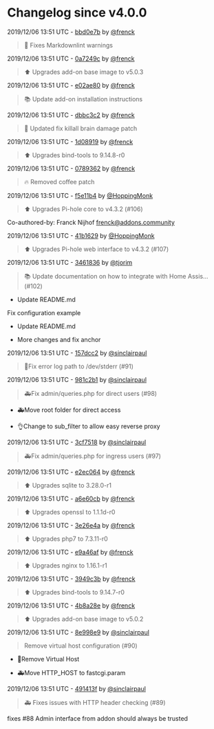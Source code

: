 # Changelog since v4.0.0

2019/12/06 13:51 UTC - [bbd0e7b](https://github.com/hassio-addons/addon-pi-hole/commit/bbd0e7b4d97b0276d289c0564be4bb33bda7e828) by [@frenck](https://github.com/frenck)
> :shirt: Fixes Markdownlint warnings 

2019/12/06 13:51 UTC - [0a7249c](https://github.com/hassio-addons/addon-pi-hole/commit/0a7249ccea69932b9bb34c3deb5bb5c109075fa5) by [@frenck](https://github.com/frenck)
> :arrow_up: Upgrades add-on base image to v5.0.3 

2019/12/06 13:51 UTC - [e02ae80](https://github.com/hassio-addons/addon-pi-hole/commit/e02ae802a3c9048272e4a3b43ca59345a077b1ac) by [@frenck](https://github.com/frenck)
> :books: Update add-on installation instructions 

2019/12/06 13:51 UTC - [dbbc3c2](https://github.com/hassio-addons/addon-pi-hole/commit/dbbc3c273b90e8d5159be9dbd79e710035b4b884) by [@frenck](https://github.com/frenck)
> :hammer: Updated fix killall brain damage patch 

2019/12/06 13:51 UTC - [1d08919](https://github.com/hassio-addons/addon-pi-hole/commit/1d08919361e062e87038f3cbfa975e7b563f4d0b) by [@frenck](https://github.com/frenck)
> :arrow_up: Upgrades bind-tools to 9.14.8-r0 

2019/12/06 13:51 UTC - [0789362](https://github.com/hassio-addons/addon-pi-hole/commit/07893621450f58c83df3e8996b16ac73b26b2866) by [@frenck](https://github.com/frenck)
> :fire: Removed coffee patch 

2019/12/06 13:51 UTC - [f5e11b4](https://github.com/hassio-addons/addon-pi-hole/commit/f5e11b4c8e54c947dc63dfcd6affb1ab0b4a5789) by [@HoppingMonk](https://github.com/HoppingMonk)
> ⬆️ Upgrades Pi-hole core to v4.3.2 (#106)



Co-authored-by: Franck Nijhof <frenck@addons.community> 

2019/12/06 13:51 UTC - [41b1629](https://github.com/hassio-addons/addon-pi-hole/commit/41b16297d8535a8c720ba7154542c0011bafc519) by [@HoppingMonk](https://github.com/HoppingMonk)
> ⬆️ Upgrades Pi-hole web interface to v4.3.2 (#107) 

2019/12/06 13:51 UTC - [3461836](https://github.com/hassio-addons/addon-pi-hole/commit/34618365cc9489c889a6e73d69804a9af5609cd0) by [@tjorim](https://github.com/tjorim)
> :books: Update documentation on how to integrate with Home Assis… (#102)

* Update README.md

Fix configuration example

* Update README.md

* More changes and fix anchor 

2019/12/06 13:51 UTC - [157dcc2](https://github.com/hassio-addons/addon-pi-hole/commit/157dcc2a70ead792e7970278f51c4c49a30f9402) by [@sinclairpaul](https://github.com/sinclairpaul)
> 💄Fix error log path to /dev/stderr (#91) 

2019/12/06 13:51 UTC - [981c2b1](https://github.com/hassio-addons/addon-pi-hole/commit/981c2b16a3fba33488339382b4548be63e89fc68) by [@sinclairpaul](https://github.com/sinclairpaul)
> 🚑Fix admin/queries.php for direct users (#98)

* 🚑Move root folder for direct access

* 👌Change to sub_filter to allow easy reverse proxy 

2019/12/06 13:51 UTC - [3cf7518](https://github.com/hassio-addons/addon-pi-hole/commit/3cf75182b43be9f28a0275ee96b27e2e9c5a55ee) by [@sinclairpaul](https://github.com/sinclairpaul)
> 🚑Fix admin/queries.php for ingress users (#97) 

2019/12/06 13:51 UTC - [e2ec064](https://github.com/hassio-addons/addon-pi-hole/commit/e2ec064d31c1aff2e5a944bc333d7bba5d827c3b) by [@frenck](https://github.com/frenck)
> :arrow_up: Upgrades sqlite to 3.28.0-r1 

2019/12/06 13:51 UTC - [a6e60cb](https://github.com/hassio-addons/addon-pi-hole/commit/a6e60cbc39c1e15a7dc859c04f9138a1e48cc701) by [@frenck](https://github.com/frenck)
> :arrow_up: Upgrades openssl to 1.1.1d-r0 

2019/12/06 13:51 UTC - [3e26e4a](https://github.com/hassio-addons/addon-pi-hole/commit/3e26e4a5087ec5bd9c761cffdeb940f38c0eee50) by [@frenck](https://github.com/frenck)
> :arrow_up: Upgrades php7 to 7.3.11-r0 

2019/12/06 13:51 UTC - [e9a46af](https://github.com/hassio-addons/addon-pi-hole/commit/e9a46afda8bffc31602e96a99f09135fdb3603ae) by [@frenck](https://github.com/frenck)
> :arrow_up: Upgrades nginx to 1.16.1-r1 

2019/12/06 13:51 UTC - [3949c3b](https://github.com/hassio-addons/addon-pi-hole/commit/3949c3bd9da206f74576b4f5bc88c03d195db62a) by [@frenck](https://github.com/frenck)
> :arrow_up: Upgrades bind-tools to 9.14.7-r0 

2019/12/06 13:51 UTC - [4b8a28e](https://github.com/hassio-addons/addon-pi-hole/commit/4b8a28e35cee67f46f657aa775a8c337b73f73fc) by [@frenck](https://github.com/frenck)
> :arrow_up: Upgrades add-on base image to v5.0.2 

2019/12/06 13:51 UTC - [8e998e9](https://github.com/hassio-addons/addon-pi-hole/commit/8e998e99f6ef20cd71b15c14e8989348315fe2e0) by [@sinclairpaul](https://github.com/sinclairpaul)
> Remove virtual host configuration (#90)

* 🔨Remove Virtual Host

* 🚑Move HTTP_HOST to fastcgi.param 

2019/12/06 13:51 UTC - [491413f](https://github.com/hassio-addons/addon-pi-hole/commit/491413ffe9da2b820e70f38bb97852fef3bf4ed9) by [@sinclairpaul](https://github.com/sinclairpaul)
> 🚑 Fixes issues with HTTP header checking (#89)

fixes #88 Admin interface from addon should always be trusted 

